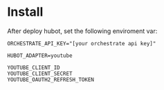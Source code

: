 # Install

After deploy hubot, set the following enviroment var:
```
ORCHESTRATE_API_KEY="[your orchestrate api key]"

HUBOT_ADAPTER=youtube

YOUTUBE_CLIENT_ID
YOUTUBE_CLIENT_SECRET
YOUTUBE_OAUTH2_REFRESH_TOKEN
```

